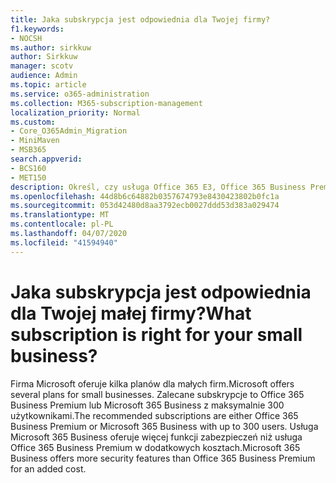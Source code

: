 ```yaml
---
title: Jaka subskrypcja jest odpowiednia dla Twojej firmy?
f1.keywords:
- NOCSH
ms.author: sirkkuw
author: Sirkkuw
manager: scotv
audience: Admin
ms.topic: article
ms.service: o365-administration
ms.collection: M365-subscription-management
localization_priority: Normal
ms.custom:
- Core_O365Admin_Migration
- MiniMaven
- MSB365
search.appverid:
- BCS160
- MET150
description: Określ, czy usługa Office 365 E3, Office 365 Business Premium lub Microsoft 365 Business jest odpowiednia dla Twojej firmy.
ms.openlocfilehash: 44d8b6c64882b0357674793e8430423802b0fc1a
ms.sourcegitcommit: 053d42480d8aa3792ecb0027ddd53d383a029474
ms.translationtype: MT
ms.contentlocale: pl-PL
ms.lasthandoff: 04/07/2020
ms.locfileid: "41594940"
---
```

# <a name="what-subscription-is-right-for-your-small-business"></a><span data-ttu-id="8764f-103">Jaka subskrypcja jest odpowiednia dla Twojej małej firmy?</span><span class="sxs-lookup"><span data-stu-id="8764f-103">What subscription is right for your small business?</span></span>

<span data-ttu-id="8764f-104">Firma Microsoft oferuje kilka planów dla małych firm.</span><span class="sxs-lookup"><span data-stu-id="8764f-104">Microsoft offers several plans for small businesses.</span></span> <span data-ttu-id="8764f-105">Zalecane subskrypcje to Office 365 Business Premium lub Microsoft 365 Business z maksymalnie 300 użytkownikami.</span><span class="sxs-lookup"><span data-stu-id="8764f-105">The recommended subscriptions are either Office 365 Business Premium or Microsoft 365 Business with up to 300 users.</span></span> <span data-ttu-id="8764f-106">Usługa Microsoft 365 Business oferuje więcej funkcji zabezpieczeń niż usługa Office 365 Business Premium w dodatkowych kosztach.</span><span class="sxs-lookup"><span data-stu-id="8764f-106">Microsoft 365 Business offers more security features than Office 365 Business Premium for an added cost.</span></span>
